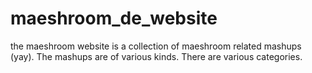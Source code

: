 # maeshroom_de_website
the maeshroom website is a collection of maeshroom related mashups (yay).
The mashups are of various kinds. There are various categories.

